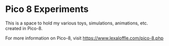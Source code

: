 # Pico 8 Experiments
This is a space to hold my various toys, simulations, animations, etc. created in Pico-8.

For more information on Pico-8, visit https://www.lexaloffle.com/pico-8.php
